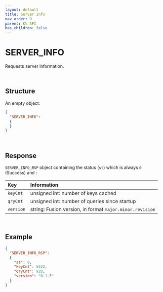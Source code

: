 ```yaml
---
layout: default
title: Server Info
nav_order: 9
parent: KV API
has_children: false
---
```


# SERVER_INFO
Requests server information.


<br/>


## Structure

An empty object:

```json
{
  "SERVER_INFO":
  {    
  }
}
```


<br/>

## Response
`SERVER_INFO_RSP` object containing the status (`st`) which is always `0` (Success) and :

| Key | Information |
|:---|:---|
|`keyCnt`   | unsigned int: number of keys cached |
|`qryCnt`   | unsigned int: number of queries since startup|
|`version`  | string: Fusion version, in format `major.minor.revision`|


<br/>

## Example

```json
{
  "SERVER_INFO_RSP":
  {
    "st": 0,
    "keyCnt": 5632,
    "qryCnt": 928,
    "version": "0.1.5"
  }
}
```